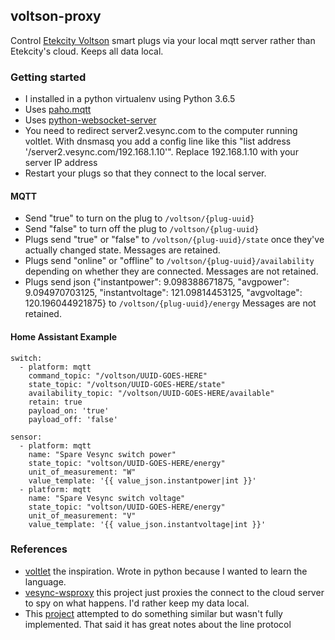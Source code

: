 ## voltson-proxy

Control [Etekcity Voltson] smart plugs via your local mqtt server rather than Etekcity's cloud.  Keeps all data local.

### Getting started

* I installed in a python virtualenv using Python 3.6.5
* Uses [paho.mqtt](https://pypi.org/project/paho-mqtt/#client)
* Uses [python-websocket-server](https://github.com/Pithikos/python-websocket-server)
* You need to redirect server2.vesync.com to the computer running
  voltlet. With dnsmasq you add a config line like this  "list address '/server2.vesync.com/192.168.1.10'".  Replace 192.168.1.10 with your server IP address
* Restart your plugs so that they connect to the local server.

#### MQTT

* Send "true" to turn on the plug to `/voltson/{plug-uuid}`
* Send "false" to turn off the plug to `/voltson/{plug-uuid}`
* Plugs send "true" or "false" to `/voltson/{plug-uuid}/state` once they've actually changed state. Messages are retained.
* Plugs send "online" or "offline" to `/voltson/{plug-uuid}/availability` depending on whether they are connected. Messages are not retained.
* Plugs send json {"instantpower": 9.098388671875, "avgpower": 9.094970703125, "instantvoltage": 121.09814453125, "avgvoltage": 120.196044921875} to `/voltson/{plug-uuid}/energy` Messages are not retained.
#### Home Assistant Example

```
switch:
  - platform: mqtt
    command_topic: "/voltson/UUID-GOES-HERE"
    state_topic: "/voltson/UUID-GOES-HERE/state"
    availability_topic: "/voltson/UUID-GOES-HERE/available"
    retain: true
    payload_on: 'true'
    payload_off: 'false'
```

```
sensor:
  - platform: mqtt
    name: "Spare Vesync switch power"
    state_topic: "voltson/UUID-GOES-HERE/energy"
    unit_of_measurement: "W"
    value_template: '{{ value_json.instantpower|int }}'
  - platform: mqtt
    name: "Spare Vesync switch voltage"
    state_topic: "voltson/UUID-GOES-HERE/energy"
    unit_of_measurement: "V"
    value_template: '{{ value_json.instantvoltage|int }}'

```

### References

* [voltlet](https://github.com/mcolyer/voltlet) the inspiration. Wrote in python because I wanted to learn the language.
* [vesync-wsproxy](https://github.com/itsnotlupus/vesync-wsproxy) this project just proxies the connect to the cloud server to spy on what happens. I'd rather keep my data local.
* This [project](https://github.com/travissinnott/outlet) attempted to do something similar but wasn't fully implemented. That said it has great notes about the line protocol


[Etekcity Voltson]: https://www.amazon.com/gp/product/B06XSTJST6/ref=as_li_tl?ie=UTF8&camp=1789&creative=9325&creativeASIN=B06XSTJST6&linkCode=as2&tag=matcol01-20&linkId=ab8750e61f7f9723ddaa60cb56d0df82
